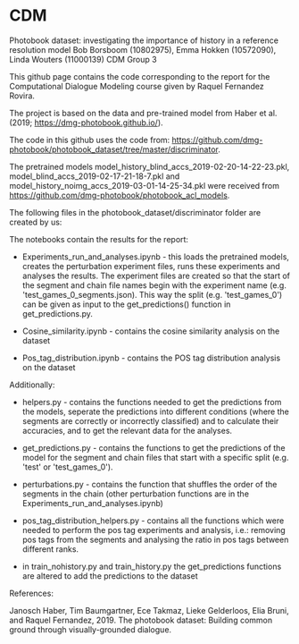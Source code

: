 # CDM

Photobook dataset: investigating the importance of history in a reference resolution model
Bob Borsboom (10802975), Emma Hokken (10572090), Linda Wouters (11000139)
CDM Group 3

This github page contains the code corresponding to the report for the Computational Dialogue Modeling course given by Raquel Fernandez Rovira.

The project is based on the data and pre-trained model from Haber et al. (2019; https://dmg-photobook.github.io/). 

The code in this github uses the code from: https://github.com/dmg-photobook/photobook_dataset/tree/master/discriminator.

The pretrained models model_history_blind_accs_2019-02-20-14-22-23.pkl, model_blind_accs_2019-02-17-21-18-7.pkl and model_history_noimg_accs_2019-03-01-14-25-34.pkl were received from https://github.com/dmg-photobook/photobook_acl_models.

The following files in the photobook_dataset/discriminator folder are created by us:

The notebooks contain the results for the report:
* Experiments_run_and_analyses.ipynb - this loads the pretrained models, creates the perturbation experiment files, runs these experiments and analyses the results. The experiment files are created so that the start of the segment and chain file names begin with the experiment name (e.g. 'test_games_0_segments.json). This way the split (e.g. 'test_games_0') can be given as input to the get_predictions() function in get_predictions.py.

* Cosine_similarity.ipynb - contains the cosine similarity analysis on the dataset

* Pos_tag_distribution.ipynb - contains the POS tag distribution analysis on the dataset

Additionally:
- helpers.py - contains the functions needed to get the predictions from the models, seperate the predictions into different conditions (where the segments are correctly or incorrectly classified) and to calculate their accuracies, and to get the relevant data for the analyses.

- get_predictions.py - contains the functions to get the predictions of the model for the segment and chain files that start with a specific split (e.g. 'test' or 'test_games_0').

- perturbations.py - contains the function that shuffles the order of the segments in the chain (other perturbation functions are in the Experiments_run_and_analyses.ipynb)

- pos_tag_distribution_helpers.py - contains all the functions which were needed to perform the pos tag experiments and analysis, i.e.: removing pos tags from the segments and analysing the ratio in pos tags between different ranks.

- in train_nohistory.py and train_history.py the get_predictions functions are altered to add the predictions to the dataset


References:

Janosch Haber, Tim Baumgartner, Ece Takmaz, Lieke Gelderloos, Elia Bruni, and Raquel Fernandez, 2019. The photobook dataset: Building  common ground through visually-grounded dialogue.
